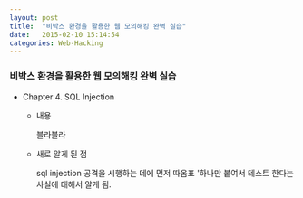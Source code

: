 ```yaml
---
layout: post
title:  "비박스 환경을 활용한 웹 모의해킹 완벽 실습"
date:   2015-02-10 15:14:54
categories: Web-Hacking
---
```


### 비박스 환경을 활용한 웹 모의해킹 완벽 실습
* Chapter 4. SQL Injection
	* 내용

		블라블라
	* 새로 알게 된 점
	
		sql injection 공격을 시행하는 데에 먼저 따옴표 '하나만 붙여서 테스트 한다는 사실에 대해서 알게 됨.
